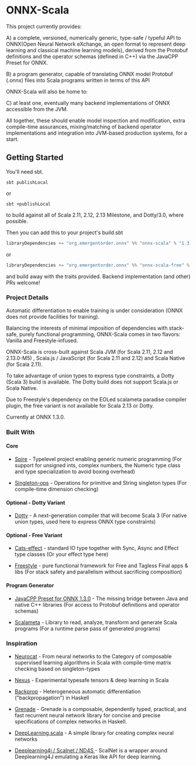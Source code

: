 # ONNX-Scala

This project currently provides:

A) a complete, versioned, numerically generic, type-safe / typeful API to ONNX(Open Neural Network eXchange, an open format to represent deep learning and classical machine learning models), derived from the Protobuf definitions and the operator schemas (defined in C++) via the JavaCPP Preset for ONNX.

B) a program generator, capable of translating ONNX model Protobuf (.onnx) files into Scala programs written in terms of this API


ONNX-Scala will also be home to:

C) at least one, eventually many backend implementations of ONNX accessible from the JVM.

All together, these should enable model inspection and modification, extra compile-time assurances, mixing/matching of backend operator implementations and integration into JVM-based production systems, for a start.

## Getting Started

You'll need sbt.

```
sbt publishLocal
```

or 

```
sbt +publishLocal
```

to build against all of Scala 2.11, 2.12, 2.13 Milestone, and Dotty/3.0, where possible.

Then you can add this to your project's build.sbt 

```scala
libraryDependencies += "org.emergentorder.onnx" %% "onnx-scala" % "1.3.0-0.1.0-SNAPSHOT"
```

or 

```scala
libraryDependencies += "org.emergentorder.onnx" %% "onnx-scala-free" % "1.3.0-0.1.0-SNAPSHOT"
``` 

and build away with the traits provided. Backend implementation (and other) PRs welcome!


### Project Details 

Automatic differentiation to enable training is under consideration (ONNX does not provide facilities for training).

Balancing the interests of minimal imposition of dependencies with stack-safe, purely functional programming, ONNX-Scala comes in two flavors: Vanilla and Freestyle-infused.

ONNX-Scala is cross-built against Scala JVM (for Scala 2.11, 2.12 and 2.13.0-M5) , Scala.js / JavaScript (for Scala 2.11 and 2.12) and Scala Native (for Scala 2.11).

To take advantage of union types to express type constraints, a Dotty (Scala 3) build is available. The Dotty build does not support Scala.js or Scala Native.

Due to Freestyle's dependency on the EOLed scalameta paradise compiler plugin, the free variant is not available for Scala 2.13 or Dotty.

Currently at ONNX 1.3.0.


### Built With

#### Core

* [Spire](https://github.com/non/spire) - Typelevel project enabling generic numeric programming (For support for unsigned ints, complex numbers, the Numeric type class and type specialization to avoid boxing overhead)

* [Singleton-ops](https://github.com/fthomas/singleton-ops) - Operations for primitive and String singleton types (For compile-time dimension checking)

#### Optional - Dotty Variant

* [Dotty](https://github.com/lampepfl/dotty) - A next-generation compiler that will become Scala 3 (For native union types, used here to express ONNX type constraints)

#### Optional - Free Variant

* [Cats-effect](https://github.com/typelevel/cats-effect) - standard IO type together with Sync, Async and Effect type classes (Or your effect type here)

* [Freestyle](https://github.com/frees-io/freestyle) - pure functional framework for Free and Tagless Final apps & libs (For stack safety and parallelism without sacrificing composition) 

#### Program Generator

* [JavaCPP Preset for ONNX 1.3.0](https://github.com/bytedeco/javacpp-presets/tree/master/onnx) - The missing bridge between Java and native C++ libraries (For access to Protobuf definitions and operator schemas)

* [Scalameta](https://github.com/scalameta/scalameta) - Library to read, analyze, transform and generate Scala programs (For a runtime parse pass of generated programs)


### Inspiration

* [Neurocat](https://github.com/mandubian/neurocat) -  From neural networks to the Category of composable supervised learning algorithms in Scala with compile-time matrix checking based on singleton-types

* [Nexus](https://github.com/ctongfei/nexus) - Experimental typesafe tensors & deep learning in Scala

* [Backprop](https://github.com/mstksg/backprop) - Heterogeneous automatic differentiation ("backpropagation") in Haskell

* [Grenade](https://github.com/HuwCampbell/grenade) - Grenade is a composable, dependently typed, practical, and fast recurrent neural network library for concise and precise specifications of complex networks in Haskell.

* [DeepLearning.scala](https://github.com/ThoughtWorksInc/DeepLearning.scala) - A simple library for creating complex neural networks

* [Deeplearning4j / Scalnet / ND4S ](https://github.com/deeplearning4j/deeplearning4j/tree/master/scalnet) - ScalNet is a wrapper around Deeplearning4J emulating a Keras like API for deep learning. 
